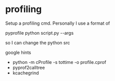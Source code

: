 
# profiling 

Setup a profiling cmd. Personally I use a format of

  pyprofile python script.py --args
  
so I can change the python src
  
google hints

- python -m cProfile -s tottime -o profile.cprof
- pyprof2calltree
- kcachegrind

